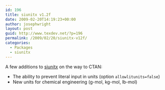 ```yaml
---
id: 196
title: siunitx v1.2f
date: 2009-02-20T14:19:23+00:00
author: josephwright
layout: post
guid: http://www.texdev.net/?p=196
permalink: /2009/02/20/siunitx-v12f/
categories:
  - Packages
  - siunitx
---
```

A few additions to [siunitx](https://ctan.org/pkg/siunitx) on the way to CTAN:

- The ability to prevent literal input in units (option `allowlitunits=false`)
- New units for chemical engineering (g-mol, kg-mol, lb-mol)

